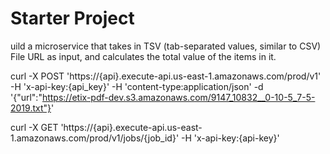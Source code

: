 # Starter Project

uild a microservice that takes in TSV (tab-separated values, similar to CSV) File URL as input, and calculates the total value of the items in it.

curl -X POST 'https://{api}.execute-api.us-east-1.amazonaws.com/prod/v1' -H 'x-api-key:{api_key}' -H 'content-type:application/json' -d '{"url":"https://etix-pdf-dev.s3.amazonaws.com/9147_10832__0-10-5_7-5-2019.txt"}'

curl -X GET 'https://{api}.execute-api.us-east-1.amazonaws.com/prod/v1/jobs/{job_id}' -H 'x-api-key:{api-key}'
